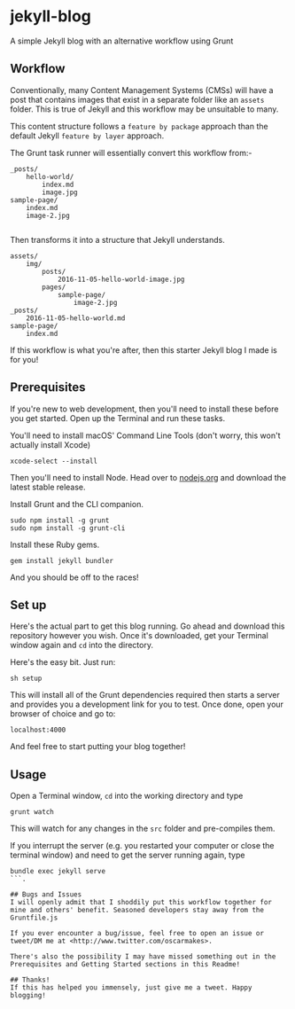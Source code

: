 # jekyll-blog
A simple Jekyll blog with an alternative workflow using Grunt

## Workflow
Conventionally, many Content Management Systems (CMSs) will have a post that contains images that exist in a separate folder like an `assets` folder. This is true of Jekyll and this workflow may be unsuitable to many.

This content structure follows a `feature by package` approach than the default Jekyll `feature by layer` approach.

The Grunt task runner will essentially convert this workflow from:-
```
_posts/
    hello-world/
        index.md
        image.jpg
sample-page/
    index.md
    image-2.jpg
    
```

Then transforms it into a structure that Jekyll understands.

```
assets/
    img/
        posts/
            2016-11-05-hello-world-image.jpg
        pages/
            sample-page/
                image-2.jpg
_posts/
    2016-11-05-hello-world.md
sample-page/
    index.md
```

If this workflow is what you're after, then this starter Jekyll blog I made is for you!

## Prerequisites
If you're new to web development, then you'll need to install these before you get started. Open up the Terminal and run these tasks.

You'll need to install macOS' Command Line Tools (don't worry, this won't actually install Xcode)
```
xcode-select --install
```
Then you'll need to install Node. Head over to [nodejs.org](http://nodejs.org) and download the latest stable release.

Install Grunt and the CLI companion.
```
sudo npm install -g grunt
sudo npm install -g grunt-cli
```
Install these Ruby gems.
```
gem install jekyll bundler
```
And you should be off to the races!

## Set up
Here's the actual part to get this blog running. Go ahead and download this repository however you wish. Once it's downloaded, get your Terminal window again and `cd` into the directory.

Here's the easy bit. Just run:
```
sh setup
```
This will install all of the Grunt dependencies required then starts a server and provides you a development link for you to test. Once done, open your browser of choice and go to:
```
localhost:4000
```
And feel free to start putting your blog together!

## Usage

Open a Terminal window, `cd` into the working directory and type
```
grunt watch
```
This will watch for any changes in the `src` folder and pre-compiles them.

If you interrupt the server (e.g. you restarted your computer or close the terminal window) and need to get the server running again, type
```
bundle exec jekyll serve
```.

## Bugs and Issues
I will openly admit that I shoddily put this workflow together for mine and others' benefit. Seasoned developers stay away from the Gruntfile.js

If you ever encounter a bug/issue, feel free to open an issue or tweet/DM me at <http://www.twitter.com/oscarmakes>.

There's also the possibility I may have missed something out in the Prerequisites and Getting Started sections in this Readme!

## Thanks!
If this has helped you immensely, just give me a tweet. Happy blogging!
